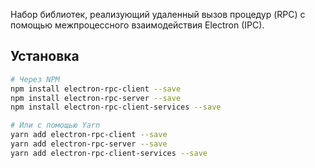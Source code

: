 Набор библиотек, реализующий удаленный вызов процедур (RPC) с помощью межпроцессного взаимодействия Electron (IPC).

## Установка

```sh
# Через NPM
npm install electron-rpc-client --save
npm install electron-rpc-server --save
npm install electron-rpc-client-services --save

# Или с помощью Yarn
yarn add electron-rpc-client --save
yarn add electron-rpc-server --save
yarn add electron-rpc-client-services --save
```
